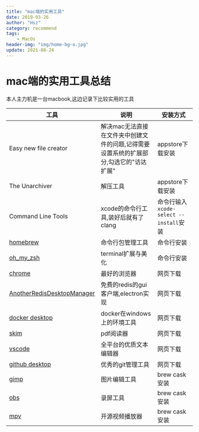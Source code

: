 ```yaml
---
title: "mac端的实用工具"
date: 2019-03-26
author: "Hsz"
category: recommend
tags:
    - MacOs
header-img: "img/home-bg-o.jpg"
update: 2021-08-24
---
```

# mac端的实用工具总结

本人主力机是一台macbook,这边记录下比较实用的工具

工具|说明|安装方式
---|---|---
Easy new file creator|解决mac无法直接在文件夹中创建文件的问题,记得需要设置系统的扩展部分,勾选它的"访达扩展"|appstore下载安装
The Unarchiver|解压工具|appstore下载安装
Command Line Tools|xcode的命令行工具,装好后就有了clang|命令行输入`xcode-select --install`安装
[homebrew](http://blog.hszofficial.site/recommend/2016/06/28/mac%E7%9A%84%E5%8C%85%E7%AE%A1%E7%90%86%E5%B7%A5%E5%85%B7homebrew/)|命令行包管理工具|命令行安装
[oh_my_zsh](http://blog.hszofficial.site/recommend/2016/06/28/%E7%BB%88%E7%AB%AF%E7%9A%84%E7%BB%88%E6%9E%81%E8%A7%A3%E5%86%B3%E6%96%B9%E6%A1%88oh_my_zsh/)|terminal扩展与美化|命令行安装
[chrome](https://www.google.com/chrome/)|最好的浏览器|网页下载
[AnotherRedisDesktopManager](https://github.com/qishibo/AnotherRedisDesktopManager) | 免费的redis的gui客户端,electron实现|网页下载
[docker desktop](https://docs.docker.com/docker-for-mac/install/)|docker在windows上的环境工具|网页下载
[skim](https://skim-app.sourceforge.io/)|pdf阅读器|网页下载
[vscode](https://code.visualstudio.com/)|全平台的优质文本编辑器|网页下载
[github desktop](https://desktop.github.com/)|优秀的git管理工具|网页下载
[gimp](https://www.gimp.org/)|图片编辑工具|brew cask安装
[obs](https://obsproject.com/)|录屏工具|brew cask安装
[mpv](https://mpv.io/)|开源视频播放器|brew cask安装